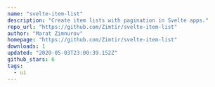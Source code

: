 ```yaml
---
name: "svelte-item-list"
description: "Create item lists with pagination in Svelte apps."
repo_url: "https://github.com/Zimtir/svelte-item-list"
author: "Marat Zimnurov"
homepage: "https://github.com/Zimtir/svelte-item-list"
downloads: 1
updated: "2020-05-03T23:00:39.152Z"
github_stars: 6
tags: 
  - ui
---
```

